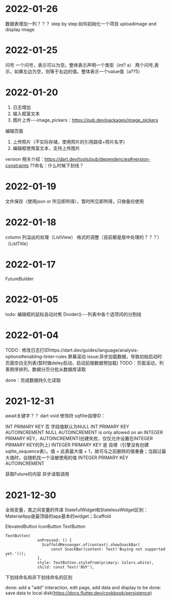 
# 2022-01-26
数据表增加一列？？？
step by step:如何初始化一个项目
uploadimage and display image
# 2022-01-25
问号
一个问号，表示可以为空。整体表示声明一个类型（int? a）
两个问号,表示，如果左边为空，则等于右边的值。整体表示一个value值（a??5）
# 2022-01-20
1. 日志增加
2. 输入框富文本
3. 图片上传---image_pickers：https://pub.dev/packages/image_pickers

编辑页面
1. 上传照片（不实际存储，使用照片的引用路径+照片名字）
2. 编辑框使用富文本，支持上传图片

version 相关介绍：https://dart.dev/tools/pub/dependencies#version-constraints
??命名：什么时候下划线？
# 2022-01-19
文件保存（使用json or 所见即所得），暂时所见即所得，只做备份使用
# 2022-01-18
column 列溢出的处理（ListView）
格式的调整（目前都是居中处理的？？？）（ListTitle）

# 2022-01-17
FutureBuilder
# 2022-01-05
todo: 编辑框的鼠标自动对焦
Divider()---列表中各个选项间的分割线
# 2022-01-04
TODO : 修改日志打印https://dart.dev/guides/language/analysis-options#enabling-linter-rules
屏幕滚动
issue:异步加载数据，导致初始启动时页面空白无列表(暂时做deley启动，启动前做数据预加载)
TODO：页面滚动，列表倒序排列，数据分页分批从数据库读取

done：完成数据持久化读取
# 2021-12-31
await关键字？？
dart void 修饰符
sqflite自增ID：

INT PRIMARY KEY	否	字段值默认为NULL
INT PRIMARY KEY AUTOINCREMENT	NULL	AUTOINCREMENT is only allowed on an INTEGER PRIMARY KEY，AUTOINCREMENT(创建失败，仅仅允许设置在INTEGER PRIMARY KEY的列上)
INTEGER PRIMARY KEY	是	自增（引擎没有创建sqlite_sequence表）。值 = 此表最大值 + 1，故可与之前删除的值重叠；当超过最大值时，会随机找一个没被使用的值
INTEGER PRIMARY KEY AUTOINCREMENT

获取Future的内容
异步读取调用
# 2021-12-30
全局变量，类之间变量的传递
StatefulWidget和StatelessWidget区别：
MaterialApp是最顶级的app基本的widget；Scaffold

ElevatedButton
IconButton
TextButton
```aidl
TextButton(
              onPressed: () {
                ScaffoldMessenger.of(context).showSnackBar(
                    const SnackBar(content: Text('Buying not supported yet.')));
              },
              style: TextButton.styleFrom(primary: Colors.white),
              child: const Text('BUY'),
```

下划线命名和非下划线命名的区别

done: add a "add" interaction, edit page, add data and display
to be done: save data to local disk(https://docs.flutter.dev/cookbook/persistence)